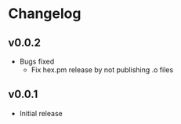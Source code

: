 # Changelog

## v0.0.2

  * Bugs fixed
    * Fix hex.pm release by not publishing .o files

## v0.0.1

  * Initial release
